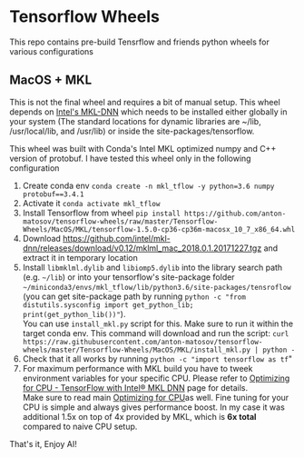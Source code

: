 # Tensorflow Wheels
This repo contains pre-build Tensrflow and friends python wheels for various configurations 

## MacOS + MKL

This is not the final wheel and requires a bit of manual setup.
This wheel depends on [Intel's MKL-DNN](https://github.com/intel/mkl-dnn) which needs to be installed either globally in your system (The standard locations for dynamic libraries are ~/lib, /usr/local/lib, and /usr/lib) or inside the site-packages/tensorflow.

This wheel was built with Conda's Intel MKL optimized numpy and C++ version of protobuf. I have tested this wheel only in the following configuration

1. Create conda env `conda create -n mkl_tflow -y python=3.6 numpy protobuf==3.4.1`
1. Activate it `conda activate mkl_tflow`
1. Install Tensorflow from  wheel `pip install https://github.com/anton-matosov/tensorflow-wheels/raw/master/Tensorflow-Wheels/MacOS/MKL/tensorflow-1.5.0-cp36-cp36m-macosx_10_7_x86_64.whl`
1. Download https://github.com/intel/mkl-dnn/releases/download/v0.12/mklml_mac_2018.0.1.20171227.tgz and extract it in temporary location
1. Install `libmklml.dylib` and `libiomp5.dylib` into the library search path (e.g. `~/lib`) or into your tensorflow's site-package folder `~/miniconda3/envs/mkl_tflow/lib/python3.6/site-packages/tensroflow` (you can get site-package path by running `python -c "from distutils.sysconfig import get_python_lib; print(get_python_lib())"`).<br />You can use `install_mkl.py` script for this. Make sure to run it within the target conda env. This command will download and run the script: `curl https://raw.githubusercontent.com/anton-matosov/tensorflow-wheels/master/Tensorflow-Wheels/MacOS/MKL/install_mkl.py | python -`
1. Check that it all works by running `python -c "import tensorflow as tf`"
1. For maximum performance with MKL build you have to tweek environment variables for your specific CPU. Please refer to [Optimizing for CPU - TensorFlow with Intel® MKL DNN](https://www.tensorflow.org/performance/performance_guide#tensorflow_with_intel_mkl_dnn) page for details.
<br />Make sure to read main [Optimizing for CPU](https://www.tensorflow.org/performance/performance_guide#optimizing_for_cpu)as well. Fine tuning for your CPU is simple and always gives performance boost. In my case it was additional 1.5x on top of 4x provided by MKL, which is **6x total** compared to naive CPU setup.


That's it, Enjoy AI!
